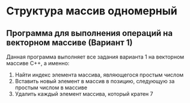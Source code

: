 # Структура массив одномерный
## Программа для выполнения операций на векторном массиве (Вариант 1)
Данная программа выполняет все задания варианта 1 на векторном массиве C++, а именно:
1. Найти индекс элемента массива, являющегося простым числом
2. Вставить новый элемент в массив в позицию, следующую за простым числом в массиве
3. Удалить каждый элемент массива, который кратен 7